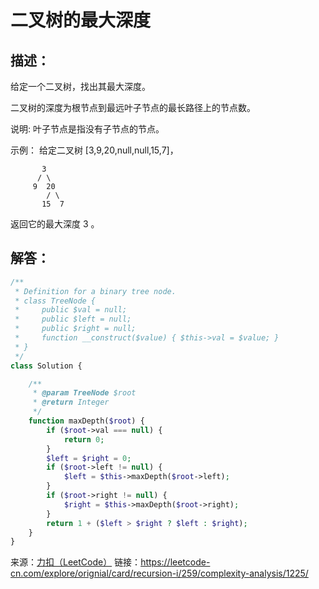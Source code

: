 # 二叉树的最大深度


## 描述：

给定一个二叉树，找出其最大深度。

二叉树的深度为根节点到最远叶子节点的最长路径上的节点数。

说明: 叶子节点是指没有子节点的节点。


示例：
给定二叉树 [3,9,20,null,null,15,7]，

```
       3
      / \
     9  20
        / \
       15  7
```

返回它的最大深度 3 。


## 解答：

```php
/**
 * Definition for a binary tree node.
 * class TreeNode {
 *     public $val = null;
 *     public $left = null;
 *     public $right = null;
 *     function __construct($value) { $this->val = $value; }
 * }
 */
class Solution {

    /**
     * @param TreeNode $root
     * @return Integer
     */
    function maxDepth($root) {
        if ($root->val === null) {
            return 0;
        }
        $left = $right = 0;
        if ($root->left != null) {
            $left = $this->maxDepth($root->left);
        }
        if ($root->right != null) {
            $right = $this->maxDepth($root->right);
        }
        return 1 + ($left > $right ? $left : $right);
    }
}
```

来源：[力扣（LeetCode）](https://leetcode-cn.com/explore/orignial/card/recursion-i/259/complexity-analysis/1225/)
链接：https://leetcode-cn.com/explore/orignial/card/recursion-i/259/complexity-analysis/1225/
